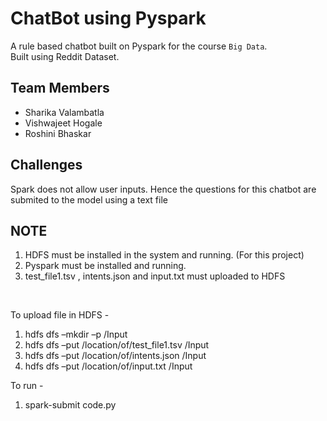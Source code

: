 # ChatBot using Pyspark

A rule based chatbot built on Pyspark for the course `Big Data`. <br>
Built using Reddit Dataset.<br>

## Team Members
- Sharika Valambatla <br>
- Vishwajeet Hogale <br>
- Roshini Bhaskar <br>

## Challenges
Spark does not allow user inputs. Hence the questions for this chatbot are submited to the model using a text file 

## NOTE
1. HDFS must be installed in the system and running. (For this project)
2. Pyspark must be installed and running.
3. test_file1.tsv , intents.json and input.txt must uploaded to HDFS

<br>

To upload file in HDFS - <br>
1. hdfs dfs –mkdir –p /Input
2. hdfs dfs –put /location/of/test_file1.tsv /Input
3. hdfs dfs –put /location/of/intents.json /Input
4. hdfs dfs –put /location/of/input.txt /Input

To run - <br>
1. spark-submit code.py
